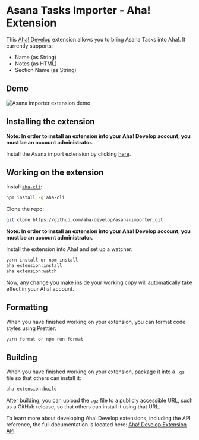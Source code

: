 # Asana Tasks Importer - Aha! Extension
  
This [Aha! Develop](https://www.aha.io/develop/overview) extension allows you to bring Asana Tasks into Aha!. It currently supports:

- Name (as String)
- Notes (as HTML)
- Section Name (as String)

## Demo

![Asana importer extension demo](asana-demo.gif)

## Installing the extension

**Note: In order to install an extension into your Aha! Develop account, you must be an account administrator.**

Install the Asana import extension by clicking [here](https://secure.aha.io/settings/account/extensions/install?url=https%3A%2F%2Fsecure.aha.io%2Fextensions%2Faha-develop.asana-import.gz).

## Working on the extension

Install [`aha-cli`](https://github.com/aha-app/aha-cli):

```sh
npm install -g aha-cli
```

Clone the repo:

```sh
git clone https://github.com/aha-develop/asana-importer.git
```

**Note: In order to install an extension into your Aha! Develop account, you must be an account administrator.**

Install the extension into Aha! and set up a watcher:

```sh
yarn install or npm install
aha extension:install
aha extension:watch
```

Now, any change you make inside your working copy will automatically take effect in your Aha! account.

## Formatting

When you have finished working on your extension, you can format code styles using Prettier:

```sh
yarn format or npm run format
```

## Building

When you have finished working on your extension, package it into a `.gz` file so that others can install it:

```sh
aha extension:build
```

After building, you can upload the `.gz` file to a publicly accessible URL, such as a GitHub release, so that others can install it using that URL.

To learn more about developing Aha! Develop extensions, including the API reference, the full documentation is located here: [Aha! Develop Extension API](https://www.aha.io/support/develop/extensions)
